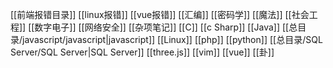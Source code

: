 [[前端报错目录]]
[[linux报错]]
[[vue报错]]
[[汇编]]
[[密码学]]
[[魔法]]
[[社会工程]]
[[数字电子]]
[[网络安全]]
[[杂项笔记]]
[[C]]
[[c Sharp]]
[[Java]]
[[总目录/javascript/javascript|javascript]]
[[Linux]]
[[php]]
[[python]]
[[总目录/SQL Server/SQL Server|SQL Server]]
[[three.js]]
[[vim]]
[[vue]]
[[卦]]